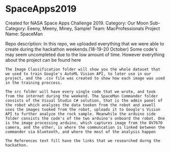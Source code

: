 # SpaceApps2019
Created for NASA Space Apps Challenge 2019. 
Category: Our Moon
Sub-Category: Eeeny, Meeny, Miney, Sample!
Team: MacProfessionals
Project Name: SpaceMan

Repo description:
In this repo, we uploaded everything that we were able to create during the hackathon weekends.(18-19-20 October)
Some code's may seem uncompleted due to the low amount of time. However everything about the project can be found here
   
    The Image Classification folder will show you the whole dataset that we used to train Google's AutoML Vision API, to later use in our     project, and the .csv file was created to show how each image was used in the training proccess.
    
    The src folder will have every single code that we wrote, and took from the internet during the weekend. The SpaceMan Commander folder consists of the Visual Studio C# solution, that is the admin panel of the robot which analyzes the data tooken from the robot and aswell uses the images tooked from the robot, uploads it to Google's Vision API to further analyze the rock sample. Meanwhile the arduino side folder consists the code's of the two arduino's onboard the robot. One is the image processing arduino, which captures image from the OV7670 camera, and the other, is where the communcation is linked between the commander via bluetooth, and where the most of the analysis happen
    
    The References text fill have the links that we researched durng the hackathon.
   
